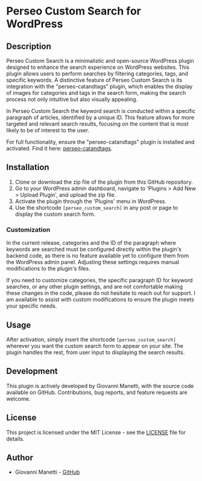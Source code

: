 # Perseo Custom Search for WordPress

## Description

Perseo Custom Search is a minimalistic and open-source WordPress plugin designed to enhance the search experience on WordPress websites. This plugin allows users to perform searches by filtering categories, tags, and specific keywords. A distinctive feature of Perseo Custom Search is its integration with the "perseo-catandtags" plugin, which enables the display of images for categories and tags in the search form, making the search process not only intuitive but also visually appealing.

In Perseo Custom Search the keyword search is conducted within a specific paragraph of articles, identified by a unique ID. This feature allows for more targeted and relevant search results, focusing on the content that is most likely to be of interest to the user.

For full functionality, ensure the "perseo-catandtags" plugin is installed and activated. Find it here: [perseo-catandtags](https://github.com/giovannimanetti11/perseo-catandtags).


## Installation

1. Clone or download the zip file of the plugin from this GitHub repository.
2. Go to your WordPress admin dashboard, navigate to 'Plugins > Add New > Upload Plugin', and upload the zip file.
3. Activate the plugin through the 'Plugins' menu in WordPress.
4. Use the shortcode `[perseo_custom_search]` in any post or page to display the custom search form.

### Customization

In the current release, categories and the ID of the paragraph where keywords are searched must be configured directly within the plugin's backend code, as there is no feature available yet to configure them from the WordPress admin panel. Adjusting these settings requires manual modifications to the plugin's files.

If you need to customize categories, the specific paragraph ID for keyword searches, or any other plugin settings, and are not comfortable making these changes in the code, please do not hesitate to reach out for support. I am available to assist with custom modifications to ensure the plugin meets your specific needs.

## Usage

After activation, simply insert the shortcode `[perseo_custom_search]` wherever you want the custom search form to appear on your site. The plugin handles the rest, from user input to displaying the search results.

## Development

This plugin is actively developed by Giovanni Manetti, with the source code available on GitHub. Contributions, bug reports, and feature requests are welcome.

## License

This project is licensed under the MIT License - see the [LICENSE](LICENSE) file for details.

## Author

- Giovanni Manetti - [GitHub](https://github.com/giovannimanetti11)
